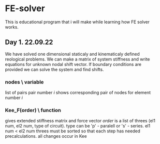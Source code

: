 # FE-solver
This is educational program that i will make while learning how FE solver works.

## Day 1. 22.09.22
We have solved one dimensional staticaly and kinematicaly defined reological problems.
We can make a matrix of system stiffness and write equations for unknown nodal shift vector.
If boundary conditions are provided we can solve the system and find shifts.

### nodes \\ variable
list of pairs
pair number *i* shows corresponding pair of nodes for element number *i*

### Kee_F(order) \\ function
gives extended stiffness matrix and force vector
*order* is a list of threes (el1 num, el2 num, type of circuit).
type can be 'p' - paralell or 's' - series.
el1 num < el2 num
threes must be sorted so that each step has needed precalculations.
all changes occur in Kee
